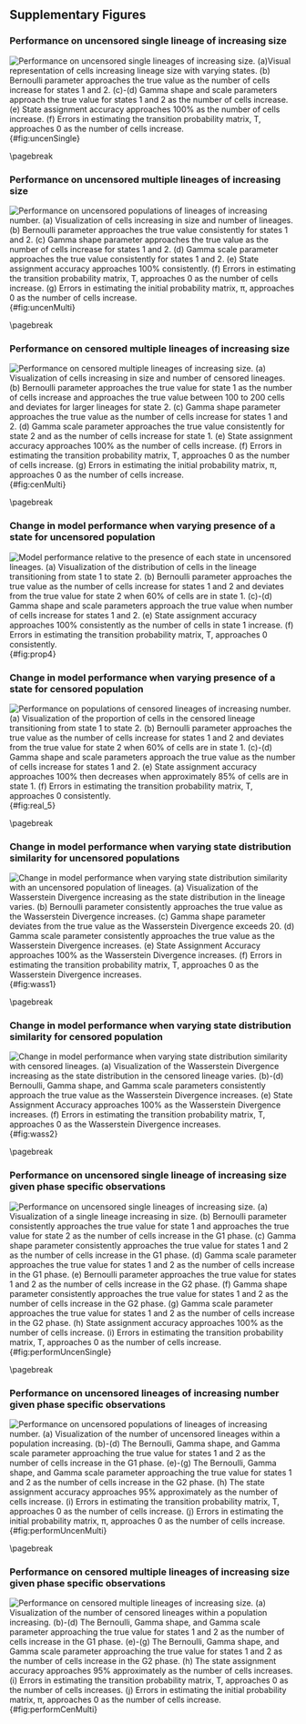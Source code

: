 ## Supplementary Figures

<!-- (Supp. Figure 1) -->
### Performance on uncensored single lineage of increasing size

![**Performance on uncensored single lineages of increasing size.** (a)Visual representation of cells increasing lineage size with varying states. (b) Bernoulli parameter approaches the true value as the number of cells increase for states 1 and 2. (c)-(d) Gamma shape and scale parameters approach the true value for states 1 and 2 as the number of cells increase. (e) State assignment accuracy approaches 100% as the number of cells increase. (f) Errors in estimating the transition probability matrix, T, approaches 0 as the number of cells increase.](./output/figureS01.svg){#fig:uncenSingle}

\pagebreak

<!-- (Supp. Figure 2) -->
### Performance on uncensored multiple lineages of increasing size

![**Performance on uncensored populations of lineages of increasing number.** (a) Visualization of cells increasing in size and number of lineages. (b) Bernoulli parameter approaches the true value consistently for states 1 and 2. (c) Gamma shape parameter approaches the true value as the number of cells increase for states 1 and 2. (d) Gamma scale parameter approaches the true value consistently for states 1 and 2. (e) State assignment accuracy approaches 100% consistently. (f) Errors in estimating the transition probability matrix, T, approaches 0 as the number of cells increase. (g) Errors in estimating the initial probability matrix, π, approaches 0 as the number of cells increase.](./output/figureS02.svg){#fig:uncenMulti}

\pagebreak

<!-- (Supp. Figure 3) -->
### Performance on censored multiple lineages of increasing size

![**Performance on censored multiple lineages of increasing size.** (a) Visualization of cells increasing in size and number of censored lineages. (b) Bernoulli parameter approaches the true value for state 1 as the number of cells increase and approaches the true value between 100 to 200 cells and deviates for larger lineages for state 2. (c) Gamma shape parameter approaches the true value as the number of cells increase for states 1 and 2. (d) Gamma scale parameter approaches the true value consistently for state 2 and as the number of cells increase for state 1. (e) State assignment accuracy approaches 100% as the number of cells increase. (f) Errors in estimating the transition probability matrix, T, approaches 0 as the number of cells increase. (g) Errors in estimating the initial probability matrix, π, approaches 0 as the number of cells increase.](./output/figureS03.svg){#fig:cenMulti}

\pagebreak

<!-- # (Supp. Figure 4) -->
### Change in model performance when varying presence of a state for uncensored population

![**Model performance relative to the presence of each state in uncensored lineages.** (a) Visualization of the distribution of cells in the lineage transitioning from state 1 to state 2. (b) Bernoulli parameter approaches the true value as the number of cells increase for states 1 and 2 and deviates from the true value for state 2 when 60% of cells are in state 1. (c)-(d) Gamma shape and scale parameters approach the true value when number of cells increase for states 1 and 2. (e) State assignment accuracy approaches 100% consistently as the number of cells in state 1 increase. (f) Errors in estimating the transition probability matrix, T, approaches 0 consistently.](./output/figureS04.svg){#fig:prop4}

<!-- (Supp. Figure 5) -->
### Change in model performance when varying presence of a state for censored population 

![**Performance on populations of censored lineages of increasing number.** (a) Visualization of the proportion of cells in the censored lineage transitioning from state 1 to state 2. (b) Bernoulli parameter approaches the true value as the number of cells increase for states 1 and 2 and deviates from the true value for state 2 when 60% of cells are in state 1. (c)-(d) Gamma shape and scale parameters approach the true value as the number of cells increase for states 1 and 2. (e) State assignment accuracy approaches 100% then decreases when approximately 85% of cells are in state 1. (f) Errors in estimating the transition probability matrix, T, approaches 0 consistently.](./output/figureS05.svg){#fig:real_5}

\pagebreak

<!-- (Supp. Figure 6) -->
### Change in model performance when varying state distribution similarity for uncensored populations

![**Change in model performance when varying state distribution similarity with an uncensored population of lineages.** (a) Visualization of the Wasserstein Divergence increasing as the state distribution in the lineage varies. (b) Bernoulli parameter consistently approaches the true value as the Wasserstein Divergence increases. (c) Gamma shape parameter deviates from the true value as the Wasserstein Divergence exceeds 20. (d) Gamma scale parameter consistently approaches the true value as the Wasserstein Divergence increases. (e) State Assignment Accuracy approaches 100% as the Wasserstein Divergence increases. (f) Errors in estimating the transition probability matrix, T, approaches 0 as the Wasserstein Divergence increases.](./output/figureS06.svg){#fig:wass1}

\pagebreak

<!-- (Supp. Figure 7) -->
### Change in model performance when varying state distribution similarity for censored population

![**Change in model performance when varying state distribution similarity with censored lineages.** (a) Visualization of the Wasserstein Divergence increasing as the state distribution in the censored lineage varies. (b)-(d) Bernoulli, Gamma shape, and Gamma scale parameters consistently approach the true value as the Wasserstein Divergence increases. (e) State Assignment Accuracy approaches 100% as the Wasserstein Divergence increases. (f) Errors in estimating the transition probability matrix, T, approaches 0 as the Wasserstein Divergence increases.](./output/figureS07.svg){#fig:wass2}

\pagebreak

<!-- (Supp. Figure 8) -->
### Performance on uncensored single lineage of increasing size given phase specific observations

![**Performance on uncensored single lineages of increasing size.** (a) Visualization of a single lineage increasing in size. (b) Bernoulli parameter consistently approaches the true value for state 1 and approaches the true value for state 2 as the number of cells increase in the G1 phase. (c) Gamma shape parameter consistently approaches the true value for states 1 and 2 as the number of cells increase in the G1 phase. (d) Gamma scale parameter approaches the true value for states 1 and 2 as the number of cells increase in the G1 phase. (e) Bernoulli parameter approaches the true value for states 1 and 2 as the number of cells increase in the G2 phase. (f) Gamma shape parameter consistently approaches the true value for states 1 and 2 as the number of cells increase in the G2 phase. (g) Gamma scale parameter approaches the true value for states 1 and 2 as the number of cells increase in the G2 phase. (h) State assignment accuracy approaches 100% as the number of cells increase. (i) Errors in estimating the transition probability matrix, T, approaches 0 as the number of cells increase.](./output/figureS08.svg){#fig:performUncenSingle}

\pagebreak

<!-- (Supp. Figure 9) -->
### Performance on uncensored lineages of increasing number given phase specific observations

![**Performance on uncensored populations of lineages of increasing number.** (a) Visualization of the number of uncensored lineages within a population increasing. (b)-(d) The Bernoulli, Gamma shape, and Gamma scale parameter approaching the true value for states 1 and 2 as the number of cells increase in the G1 phase. (e)-(g) The Bernoulli, Gamma shape, and Gamma scale parameter approaching the true value for states 1 and 2 as the number of cells increase in the G2 phase. (h) The state assignment accuracy approaches 95% approximately as the number of cells increase. (i) Errors in estimating the transition probability matrix, T, approaches 0 as the number of cells increase. (j) Errors in estimating the initial probability matrix, π, approaches 0 as the number of cells increase.](./output/figureS09.svg){#fig:performUncenMulti}

\pagebreak

<!-- (Supp. Figure10) -->
### Performance on censored multiple lineages of increasing size given phase specific observations

![**Performance on censored multiple lineages of increasing size.** (a) Visualization of the number of censored lineages within a population increasing. (b)-(d) The Bernoulli, Gamma shape, and Gamma scale parameter approaching the true value for states 1 and 2 as the number of cells increase in the G1 phase. (e)-(g) The Bernoulli, Gamma shape, and Gamma scale parameter approaching the true value for states 1 and 2 as the number of cells increase in the G2 phase. (h) The state assignment accuracy approaches 95% approximately as the number of cells increases. (i) Errors in estimating the transition probability matrix, T, approaches 0 as the number of cells increases. (j) Errors in estimating the initial probability matrix, π, approaches 0 as the number of cells increase.](./output/figureS10.svg){#fig:performCenMulti}
